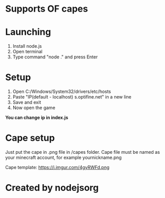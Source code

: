 
# Supports OF capes



# Launching

1. Install node.js
2. Open terminal
3. Type command "node ." and press Enter


# Setup

1. Open C:/Windows/System32/drivers/etc/hosts
2. Paste "IP(default - localhost) s.optifine.net" in a new line
3. Save and exit
4. Now open the game

**You can change ip in index.js**

# Cape setup

Just put the cape in .png file in /capes folder. Cape file must be named as your minecraft account, for example yournickname.png

Cape template: https://i.imgur.com/4gyRWFd.png

# Created by nodejsorg
